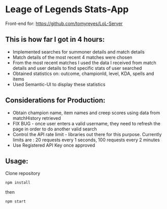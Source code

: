 # Leage of Legends Stats-App

Front-end for: https://github.com/tomyreyes/LoL-Server

## This is how far I got in 4 hours: 

+ Implemented searches for summoner details and match details
+ Match details of the most recent 4 matches were chosen
+ From the most recent matches I used the data I received from match details and user details to find specific stats of user searched
+ Obtained statistics on: outcome, championId, level, KDA, spells and items
+ Used Semantic-UI to display these statistics

## Considerations for Production: 

+ Obtain champion name, item names and creep scores using data from matchHistory retrieved
+ FIX BUG - once user enters a valid username, they need to refresh the page in order to do another valid search
+ Control the API rate limit - libraries out there for this purpose. Currently limits are : 20 requests every 1 seconds, 100 requests every 2 minutes
+ Use Registered API Key once approved

## Usage:
Clone repository

```
npm install
```
then

```
npm start
```

